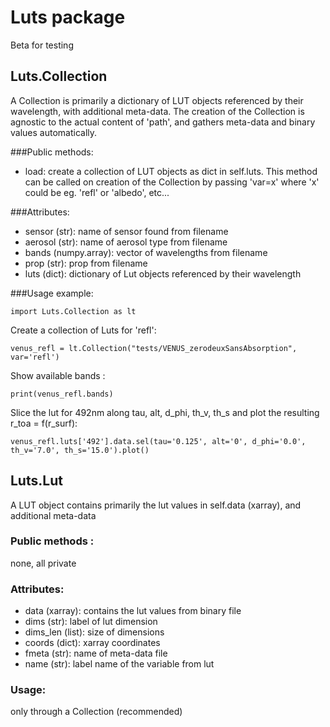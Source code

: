# Luts package

Beta for testing

## Luts.Collection

A Collection is primarily a dictionary of LUT objects referenced by their wavelength, with additional meta-data. The creation of the Collection is
agnostic to the actual content of 'path', and gathers meta-data and binary values automatically.

###Public methods:
- load: create a collection of LUT objects as dict in self.luts. This method can be called on creation of the Collection by passing 'var=x' where 'x' could be eg. 'refl' or 'albedo', etc...

###Attributes:
- sensor (str): name of sensor found from filename
- aerosol (str): name of aerosol type from filename
- bands (numpy.array): vector of wavelengths from filename
- prop (str): prop from filename
- luts (dict): dictionary of Lut objects referenced by their wavelength  

###Usage example:

`import Luts.Collection as lt`

Create a collection of Luts for 'refl':

`venus_refl = lt.Collection("tests/VENUS_zerodeuxSansAbsorption", var='refl')`

Show available bands :

`print(venus_refl.bands)`

Slice the lut for 492nm along tau, alt, d_phi, th_v, th_s and plot the resulting r_toa = f(r_surf):

`venus_refl.luts['492'].data.sel(tau='0.125', alt='0', d_phi='0.0', th_v='7.0', th_s='15.0').plot()
`

## Luts.Lut

A LUT object contains primarily the lut values in self.data (xarray), and additional meta-data

### Public methods : 
none, all private

### Attributes:
- data (xarray): contains the lut values from binary file
- dims (str): label of lut dimension
- dims_len (list): size of dimensions
- coords (dict): xarray coordinates
- fmeta (str): name of meta-data file
- name (str): label name of the variable from lut

### Usage: 
only through a Collection (recommended)